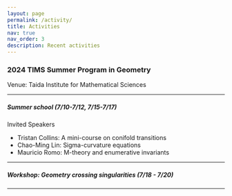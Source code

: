 ```yaml
---
layout: page
permalink: /activity/
title: Activities
nav: true
nav_order: 3
description: Recent activities
---
```


### **2024 TIMS Summer Program in Geometry**
Venue: Taida Institute for Mathematical Sciences

-------

##### Summer school (7/10-7/12, 7/15-7/17)

Invited Speakers
 - Tristan Collins: A mini-course on conifold transitions
 - Chao-Ming Lin: Sigma-curvature equations
 - Mauricio Romo: M-theory and enumerative invariants
 


-------
##### Workshop: *Geometry crossing singularities* (7/18 - 7/20)

-------


